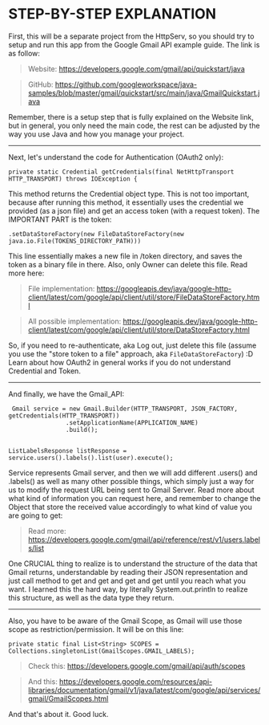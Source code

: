 # STEP-BY-STEP EXPLANATION
First, this will be a separate project from the HttpServ, so you should try to setup and run this app from the Google Gmail API example guide. The link is as follow:

> Website: https://developers.google.com/gmail/api/quickstart/java

> GitHub: https://github.com/googleworkspace/java-samples/blob/master/gmail/quickstart/src/main/java/GmailQuickstart.java

Remember, there is a setup step that is fully explained on the Website link, but in general, you only need the main code, the rest can be adjusted by the way you use Java
and how you manage your project. 


---------------------
Next, let's understand the code for Authentication (OAuth2 only): 

```
private static Credential getCredentials(final NetHttpTransport HTTP_TRANSPORT) throws IOException {
```

This method returns the Credential object type. This is not too important, because after running this method, it essentially uses the credential we provided (as a json file)
and get an access token (with a request token). The IMPORTANT PART is the token:

```
.setDataStoreFactory(new FileDataStoreFactory(new java.io.File(TOKENS_DIRECTORY_PATH)))
```

This line essentially makes a new file in /token directory, and saves the token as a binary file in there. Also, only Owner can delete this file. Read more here:

> File implementation: https://googleapis.dev/java/google-http-client/latest/com/google/api/client/util/store/FileDataStoreFactory.html

> All possible implementation: https://googleapis.dev/java/google-http-client/latest/com/google/api/client/util/store/DataStoreFactory.html

So, if you need to re-authenticate, aka Log out, just delete this file (assume you use the "store token to a file" approach, aka ```FileDataStoreFactory```) :D 
Learn about how OAuth2 in general works if you do not understand Credential and Token.


---------------------
And finally, we have the Gmail_API: 

```
 Gmail service = new Gmail.Builder(HTTP_TRANSPORT, JSON_FACTORY, getCredentials(HTTP_TRANSPORT))
                .setApplicationName(APPLICATION_NAME)
                .build();
                
```

```
ListLabelsResponse listResponse = service.users().labels().list(user).execute();
```

Service represents Gmail server, and then we will add different .users() and .labels() as well as many other possible things, which simply just a way for us to modify
the request URL being sent to Gmail Server. Read more about what kind of information you can request here, and remember to change the Object that store the received value
accordingly to what kind of value you are going to get:

> Read more: https://developers.google.com/gmail/api/reference/rest/v1/users.labels/list

One CRUCIAL thing to realize is to understand the structure of the data that Gmail returns, understandable by reading their JSON representation and just call method 
to get and get and get and get until you reach what you want. I learned this the hard way, by literally System.out.println to realize this structure, as well as the
data type they return. 


---------------------
Also, you have to be aware of the Gmail Scope, as Gmail will use those scope as restriction/permission. It will be on this line:

```
private static final List<String> SCOPES = Collections.singletonList(GmailScopes.GMAIL_LABELS);
```
> Check this: https://developers.google.com/gmail/api/auth/scopes

> And this: https://developers.google.com/resources/api-libraries/documentation/gmail/v1/java/latest/com/google/api/services/gmail/GmailScopes.html

And that's about it. Good luck.

